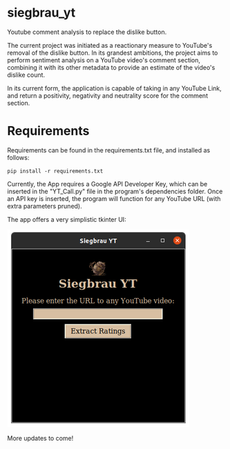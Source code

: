 # siegbrau_yt
Youtube comment analysis to replace the dislike button.

The current project was initiated as a reactionary measure to YouTube's removal of the dislike button. In its grandest ambitions, the project aims to perform sentiment analysis on a YouTube video's comment section, combining it with its other metadata to provide an estimate of the video's dislike count. 

In its current form, the application is capable of taking in any YouTube Link, and return a positivity, negativity and neutrality score for the comment section. 

# Requirements
Requirements can be found in the requirements.txt file, and installed as follows:
```
pip install -r requirements.txt

```
Currently, the App requires a Google API Developer Key, which can be inserted in the "YT_Call.py" file in the program's dependencies folder. 
Once an API key is inserted, the program will function for any YouTube URL (with extra parameters pruned). 

The app offers a very simplistic tkinter UI:

![alt text](https://github.com/pennatia/Siegbrau_YT/blob/master/dependencies/images/screengrab.png)

More updates to come!


